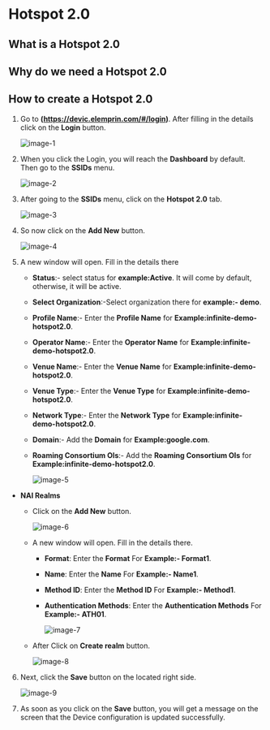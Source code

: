 # Hotspot 2.0

## What is a Hotspot 2.0
## Why do we need a Hotspot 2.0
## How to create a Hotspot 2.0
1. Go to **(https://devic.elemprin.com/#/login)**. After filling in the details click on the **Login** button.

   ![image-1](https://github.com/Nancypatel1103/ComplianceClient/assets/153616269/a27ce4f0-01c2-43c8-8775-c174b416d28c)

2. When you click the Login, you will reach the **Dashboard** by default. Then go to the **SSIDs** menu.

   ![image-2](https://github.com/Nancypatel1103/ComplianceClient/assets/153616269/1b7a6e9c-0beb-4028-8053-284e00c0cdd6)

3. After going to the **SSIDs** menu, click on the **Hotspot 2.0** tab.

   ![image-3](https://github.com/Nancypatel1103/ComplianceClient/assets/153616269/ed0d5025-9eee-467b-829d-1d0e72dcf5b3)

4. So now click on the **Add New** button.

   ![image-4](https://github.com/Nancypatel1103/ComplianceClient/assets/153616269/30404c01-09d1-4ed0-a46e-958f611b66db)

5. A new window will open. Fill in the details there
   - **Status**:- select status for **example:Active**. It will come by default, otherwise, it will be active.
   - **Select Organization**:-Select organization there for **example:- demo**.
   - **Profile Name**:- Enter the **Profile Name** for **Example:infinite-demo-hotspot2.0**.
   - **Operator Name**:- Enter the **Operator Name** for **Example:infinite-demo-hotspot2.0**.
   - **Venue Name**:- Enter the **Venue Name** for **Example:infinite-demo-hotspot2.0**.
   - **Venue Type**:- Enter the **Venue Type** for **Example:infinite-demo-hotspot2.0**.
   - **Network Type**:- Enter the **Network Type** for **Example:infinite-demo-hotspot2.0**.
   - **Domain**:- Add the **Domain** for **Example:google.com**.
   - **Roaming Consortium OIs**:- Add the **Roaming Consortium OIs** for **Example:infinite-demo-hotspot2.0**.

      ![image-5](https://github.com/Nancypatel1103/ComplianceClient/assets/153616269/46f8751c-d3f5-42fa-bb38-204d11f0764c)

- **NAI Realms**
   - Click on the **Add New** button.

     ![image-6](https://github.com/Nancypatel1103/ComplianceClient/assets/153616269/18c48c0d-113e-495b-8636-4d5fcf9c77da)
     
   - A new window will open. Fill in the details there.
       - **Format**: Enter the **Format** For **Example:- Format1**.
       - **Name**:  Enter the **Name** For **Example:- Name1**.
       - **Method ID**: Enter the **Method ID** For **Example:- Method1**.
       - **Authentication Methods**: Enter the **Authentication Methods** For **Example:- ATH01**.

         ![image-7](https://github.com/Nancypatel1103/ComplianceClient/assets/153616269/9e332c30-d1fc-4076-9ed6-dc608875a5f0)
      
   - After Click on **Create realm** button.

      ![image-8](https://github.com/Nancypatel1103/ComplianceClient/assets/153616269/4a8b63e1-e81f-45e5-b0ee-52b65fc587f5)

6. Next, click the **Save** button on the located right side.

   ![image-9](https://github.com/Nancypatel1103/ComplianceClient/assets/153616269/d63c80f7-499f-4db1-988f-8d2ef1f73f83)

7. As soon as you click on the **Save** button, you will get a message on the screen that the Device configuration is updated successfully.


   
     
    


